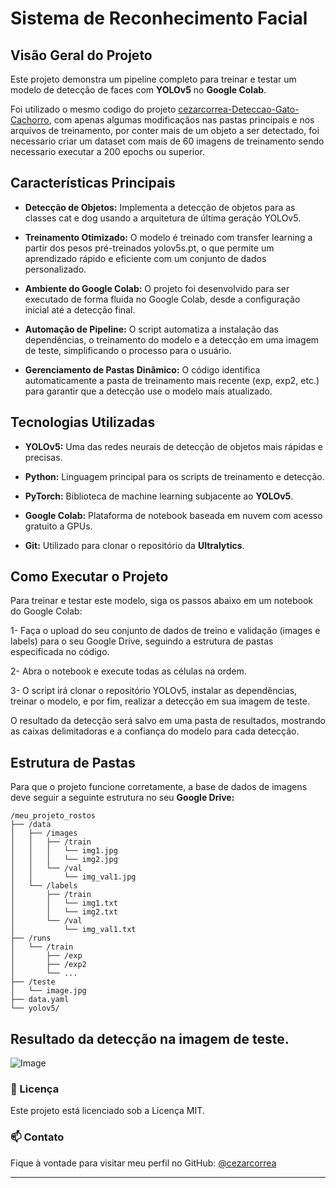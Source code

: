 # Sistema de Reconhecimento Facial 


## Visão Geral do Projeto

Este projeto demonstra um pipeline completo para treinar e testar um modelo de detecção de faces com **YOLOv5** no **Google Colab**.

Foi utilizado o mesmo codigo do projeto [cezarcorrea-Deteccao-Gato-Cachorro](https://github.com/cezarcorrea/cezarcorrea-Deteccao-Gato-Cachorro), com apenas algumas modificaçãos nas pastas principais e nos arquivos de treinamento, por conter mais de um objeto a ser detectado, foi necessario criar um dataset com mais de 60 imagens de treinamento sendo necessario executar a 200 epochs ou superior.

## Características Principais

- **Detecção de Objetos:** Implementa a detecção de objetos para as classes cat e dog usando a arquitetura de última geração YOLOv5.

- **Treinamento Otimizado:** O modelo é treinado com transfer learning a partir dos pesos pré-treinados yolov5s.pt, o que permite um aprendizado rápido e eficiente com um conjunto de dados personalizado.

- **Ambiente do Google Colab:** O projeto foi desenvolvido para ser executado de forma fluida no Google Colab, desde a configuração inicial até a detecção final.

- **Automação de Pipeline:** O script automatiza a instalação das dependências, o treinamento do modelo e a detecção em uma imagem de teste, simplificando o processo para o usuário.

- **Gerenciamento de Pastas Dinâmico:** O código identifica automaticamente a pasta de treinamento mais recente (exp, exp2, etc.) para garantir que a detecção use o modelo mais atualizado.

## Tecnologias Utilizadas

- **YOLOv5:** Uma das redes neurais de detecção de objetos mais rápidas e precisas.

- **Python:** Linguagem principal para os scripts de treinamento e detecção.

- **PyTorch:** Biblioteca de machine learning subjacente ao **YOLOv5**.

- **Google Colab:** Plataforma de notebook baseada em nuvem com acesso gratuito a GPUs.

- **Git:** Utilizado para clonar o repositório da **Ultralytics**.

## Como Executar o Projeto

Para treinar e testar este modelo, siga os passos abaixo em um notebook do Google Colab:

1- Faça o upload do seu conjunto de dados de treino e validação (images e labels) para o seu Google Drive, seguindo a estrutura de pastas especificada no código.

2- Abra o notebook e execute todas as células na ordem.

3- O script irá clonar o repositório YOLOv5, instalar as dependências, treinar o modelo, e por fim, realizar a detecção em sua imagem de teste.

O resultado da detecção será salvo em uma pasta de resultados, mostrando as caixas delimitadoras e a confiança do modelo para cada detecção.

## Estrutura de Pastas

Para que o projeto funcione corretamente, a base de dados de imagens deve seguir a seguinte estrutura no seu **Google Drive:**

```
/meu_projeto_rostos
├── /data
│   ├── /images
│   │   ├── /train
│   │   │   └── img1.jpg
│   │   │   └── img2.jpg
│   │   └── /val
│   │       └── img_val1.jpg
│   └── /labels
│       ├── /train
│       │   └── img1.txt
│       │   └── img2.txt
│       └── /val
│           └── img_val1.txt
├── /runs
│   └── /train
│       ├── /exp
│       ├── /exp2
│       └── ...
├── /teste
│   └── image.jpg
├── data.yaml
└── yolov5/
```

## Resultado da detecção na imagem de teste.


![Image](https://github.com/user-attachments/assets/02349424-c6f3-4c29-9585-457858d72d69)

### 📜 Licença
Este projeto está licenciado sob a Licença MIT.

### 📫 Contato

Fique à vontade para visitar meu perfil no GitHub: [@cezarcorrea](https://github.com/cezarcorrea)

---
